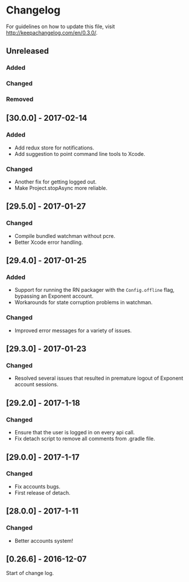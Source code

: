 # Changelog

For guidelines on how to update this file, visit http://keepachangelog.com/en/0.3.0/.

## Unreleased

### Added

### Changed

### Removed

## [30.0.0] - 2017-02-14

### Added

* Add redux store for notifications.
* Add suggestion to point command line tools to Xcode.

### Changed

* Another fix for getting logged out.
* Make Project.stopAsync more reliable.

## [29.5.0] - 2017-01-27

### Changed

* Compile bundled watchman without pcre.
* Better Xcode error handling.

## [29.4.0] - 2017-01-25

### Added

* Support for running the RN packager with the `Config.offline` flag, bypassing an Exponent account.
* Workarounds for state corruption problems in watchman.

### Changed

* Improved error messages for a variety of issues.

## [29.3.0] - 2017-01-23

### Changed

* Resolved several issues that resulted in premature logout of Exponent account sessions.

## [29.2.0] - 2017-1-18

### Changed

* Ensure that the user is logged in on every api call.
* Fix detach script to remove all comments from .gradle file.

## [29.0.0] - 2017-1-17

### Changed

* Fix accounts bugs.
* First release of detach.

## [28.0.0] - 2017-1-11

### Changed

* Better accounts system!

## [0.26.6] - 2016-12-07

Start of change log.
